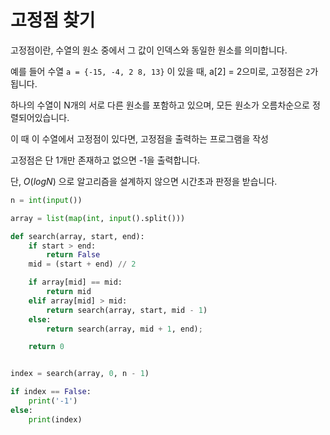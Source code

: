# 고정점 찾기

고정점이란, 수열의 원소 중에서 그 값이 인덱스와 동일한 원소를 의미합니다.

예를 들어 수열 `a = {-15, -4, 2 8, 13}` 이 있을 때, a[2] = 2으미로, 고정점은 `2`가 됩니다.

하나의 수열이 N개의 서로 다른 원소를 포함하고 있으며, 모든 원소가 오름차순으로 정렬되어있습니다.

이 때 이 수열에서 고정점이 있다면, 고정점을 출력하는 프로그램을 작성

고정점은 단 1개만 존재하고 없으면 -1을 출력합니다.

단, $O(logN)$ 으로 알고리즘을 설계하지 않으면 시간초과 판정을 받습니다.

```python
n = int(input())

array = list(map(int, input().split()))

def search(array, start, end):
    if start > end:
        return False
    mid = (start + end) // 2

    if array[mid] == mid:
        return mid
    elif array[mid] > mid:
        return search(array, start, mid - 1)
    else:
        return search(array, mid + 1, end);

    return 0


index = search(array, 0, n - 1)

if index == False:
    print('-1')
else:
    print(index)

```